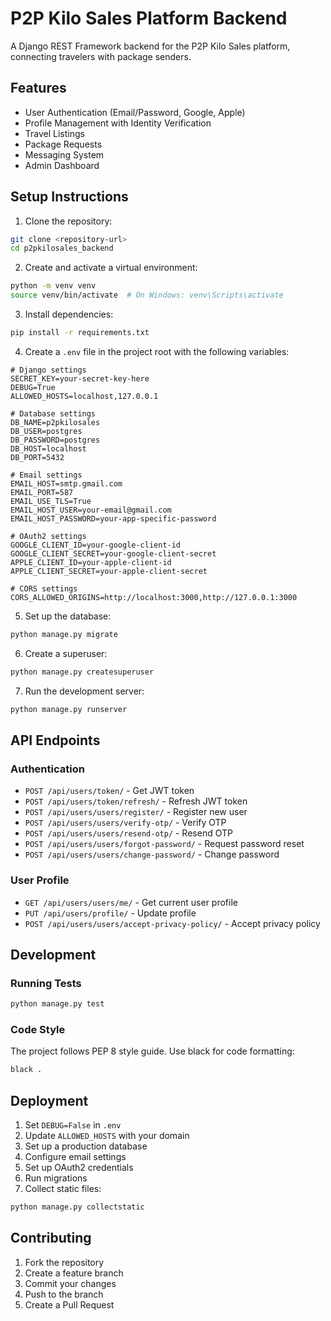 # P2P Kilo Sales Platform Backend

A Django REST Framework backend for the P2P Kilo Sales platform, connecting travelers with package senders.

## Features

- User Authentication (Email/Password, Google, Apple)
- Profile Management with Identity Verification
- Travel Listings
- Package Requests
- Messaging System
- Admin Dashboard

## Setup Instructions

1. Clone the repository:
```bash
git clone <repository-url>
cd p2pkilosales_backend
```

2. Create and activate a virtual environment:
```bash
python -m venv venv
source venv/bin/activate  # On Windows: venv\Scripts\activate
```

3. Install dependencies:
```bash
pip install -r requirements.txt
```

4. Create a `.env` file in the project root with the following variables:
```env
# Django settings
SECRET_KEY=your-secret-key-here
DEBUG=True
ALLOWED_HOSTS=localhost,127.0.0.1

# Database settings
DB_NAME=p2pkilosales
DB_USER=postgres
DB_PASSWORD=postgres
DB_HOST=localhost
DB_PORT=5432

# Email settings
EMAIL_HOST=smtp.gmail.com
EMAIL_PORT=587
EMAIL_USE_TLS=True
EMAIL_HOST_USER=your-email@gmail.com
EMAIL_HOST_PASSWORD=your-app-specific-password

# OAuth2 settings
GOOGLE_CLIENT_ID=your-google-client-id
GOOGLE_CLIENT_SECRET=your-google-client-secret
APPLE_CLIENT_ID=your-apple-client-id
APPLE_CLIENT_SECRET=your-apple-client-secret

# CORS settings
CORS_ALLOWED_ORIGINS=http://localhost:3000,http://127.0.0.1:3000
```

5. Set up the database:
```bash
python manage.py migrate
```

6. Create a superuser:
```bash
python manage.py createsuperuser
```

7. Run the development server:
```bash
python manage.py runserver
```

## API Endpoints

### Authentication
- `POST /api/users/token/` - Get JWT token
- `POST /api/users/token/refresh/` - Refresh JWT token
- `POST /api/users/users/register/` - Register new user
- `POST /api/users/users/verify-otp/` - Verify OTP
- `POST /api/users/users/resend-otp/` - Resend OTP
- `POST /api/users/users/forgot-password/` - Request password reset
- `POST /api/users/users/change-password/` - Change password

### User Profile
- `GET /api/users/users/me/` - Get current user profile
- `PUT /api/users/profile/` - Update profile
- `POST /api/users/users/accept-privacy-policy/` - Accept privacy policy

## Development

### Running Tests
```bash
python manage.py test
```

### Code Style
The project follows PEP 8 style guide. Use black for code formatting:
```bash
black .
```

## Deployment

1. Set `DEBUG=False` in `.env`
2. Update `ALLOWED_HOSTS` with your domain
3. Set up a production database
4. Configure email settings
5. Set up OAuth2 credentials
6. Run migrations
7. Collect static files:
```bash
python manage.py collectstatic
```

## Contributing

1. Fork the repository
2. Create a feature branch
3. Commit your changes
4. Push to the branch
5. Create a Pull Request
